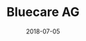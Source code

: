 ﻿---
title:          "Bluecare AG"
date:           "2018-07-05"
draft:          false
robotsExclude:  true
---

